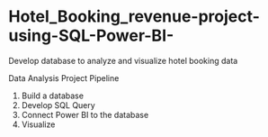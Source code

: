 # Hotel_Booking_revenue-project-using-SQL-Power-BI-
Develop database to analyze and visualize hotel booking data

Data Analysis Project Pipeline
1. Build a database
2. Develop SQL Query
3. Connect Power BI to the database
4. Visualize
